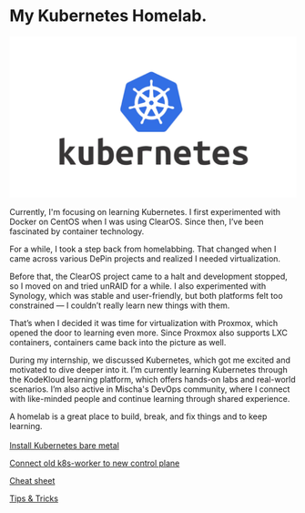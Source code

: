 # My Kubernetes Homelab.

![Kubernetes](images/Kubernetes-logo.png)

Currently, I'm focusing on learning Kubernetes. I first experimented with Docker on CentOS when I was using ClearOS. Since then, I’ve been fascinated by container technology.

For a while, I took a step back from homelabbing. That changed when I came across various DePin projects and realized I needed virtualization.

Before that, the ClearOS project came to a halt and development stopped, so I moved on and tried unRAID for a while. I also experimented with Synology, which was stable and user-friendly, but both platforms felt too constrained — I couldn’t really learn new things with them.

That’s when I decided it was time for virtualization with Proxmox, which opened the door to learning even more. Since Proxmox also supports LXC containers, containers came back into the picture as well.

During my internship, we discussed Kubernetes, which got me excited and motivated to dive deeper into it. I’m currently learning Kubernetes through the KodeKloud learning platform, which offers hands-on labs and real-world scenarios. I’m also active in Mischa's DevOps community, where I connect with like-minded people and continue learning through shared experience.

A homelab is a great place to build, break, and fix things and to keep learning.
<br>
<br>
[Install Kubernetes bare metal](install_kubernetes.md)

[Connect old k8s-worker to new control plane](tips_tricks.md)

[Cheat sheet](cheat_sheet.md)

[Tips & Tricks](tips_tricks.md)
